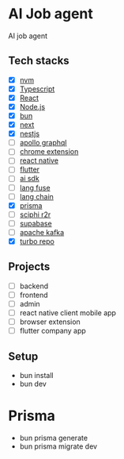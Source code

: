 # AI Job agent

AI job agent

## Tech stacks

- [x] [nvm](https://github.com/nvm-sh/nvm)
- [x] [Typescript](https://www.typescriptlang.org)
- [x] [React](https://react.dev)
- [x] [Node.js](https://nodejs.org/en)
- [x] [bun](https://bun.sh)
- [x] [next](https://nextjs.org)
- [x] [nestjs](https://nestjs.com)
- [ ] [apollo graphql](https://www.apollographql.com)
- [ ] [chrome extension](https://developer.chrome.com/docs/extensions)
- [ ] [react native](https://reactnative.dev)
- [ ] [flutter](https://flutter.dev)
- [ ] [ai sdk](https://ai-sdk.dev)
- [ ] [lang fuse](https://langfuse.com)
- [ ] [lang chain](https://www.langchain.com)
- [x] [prisma](https://www.prisma.io)
- [ ] [sciphi r2r](https://r2r-docs.sciphi.ai/introduction)
- [ ] [supabase](https://supabase.com)
- [ ] [apache kafka](https://kafka.apache.org)
- [x] [turbo repo](https://turborepo.com)

## Projects

- [ ] backend
- [ ] frontend
- [ ] admin
- [ ] react native client mobile app
- [ ] browser extension
- [ ] flutter company app

## Setup

- bun install
- bun dev

# Prisma

- bun prisma generate
- bun prisma migrate dev
